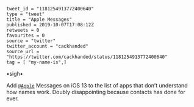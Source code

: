 ```
tweet_id = "1181254913772400640"
type = "tweet"
title = "Apple Messages"
published = 2019-10-07T17:08:12Z
retweets = 0
favourites = 0
source = "twitter"
twitter_account = "cackhanded"
source_url = "https://twitter.com/cackhanded/status/1181254913772400640"
tag = [ "my-name-is",]
```

•sigh•

Add [`@Apple`](https://twitter.com/Apple) Messages on iOS 13 to the list of apps that don’t understand how names work. Doubly disappointing because contacts has done for ever.

<p class='image'><img src='https://mnf.m17s.net/2019/10/07/EGSpE1uXkAIsS_O.jpg' alt=''></p>

<p class='image'><img src='https://mnf.m17s.net/2019/10/07/EGSpEzNXkAAaG6M.jpg' alt=''></p>

